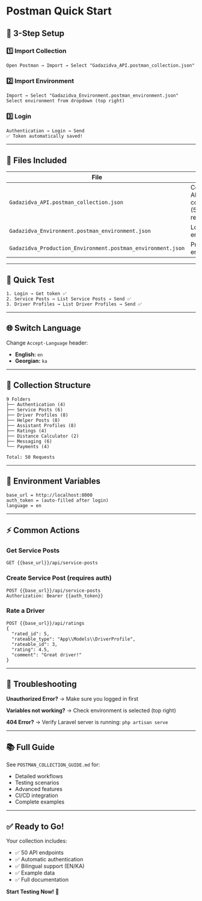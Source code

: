 # Postman Quick Start

## 🚀 3-Step Setup

### 1️⃣ Import Collection
```
Open Postman → Import → Select "Gadazidva_API.postman_collection.json"
```

### 2️⃣ Import Environment
```
Import → Select "Gadazidva_Environment.postman_environment.json"
Select environment from dropdown (top right)
```

### 3️⃣ Login
```
Authentication → Login → Send
✅ Token automatically saved!
```

---

## 📁 Files Included

| File | Purpose |
|------|---------|
| `Gadazidva_API.postman_collection.json` | Complete API collection (50 requests) |
| `Gadazidva_Environment.postman_environment.json` | Local environment |
| `Gadazidva_Production_Environment.postman_environment.json` | Production environment |

---

## 🎯 Quick Test

```
1. Login → Get token ✅
2. Service Posts → List Service Posts → Send ✅
3. Driver Profiles → List Driver Profiles → Send ✅
```

---

## 🌐 Switch Language

Change `Accept-Language` header:
- **English:** `en`
- **Georgian:** `ka`

---

## 📂 Collection Structure

```
9 Folders
├── Authentication (4)
├── Service Posts (6)
├── Driver Profiles (8)
├── Helper Posts (8)
├── Assistant Profiles (8)
├── Ratings (4)
├── Distance Calculator (2)
├── Messaging (6)
└── Payments (4)

Total: 50 Requests
```

---

## 🔑 Environment Variables

```
base_url = http://localhost:8000
auth_token = (auto-filled after login)
language = en
```

---

## ⚡ Common Actions

### Get Service Posts
```
GET {{base_url}}/api/service-posts
```

### Create Service Post (requires auth)
```
POST {{base_url}}/api/service-posts
Authorization: Bearer {{auth_token}}
```

### Rate a Driver
```
POST {{base_url}}/api/ratings
{
  "rated_id": 5,
  "rateable_type": "App\\Models\\DriverProfile",
  "rateable_id": 3,
  "rating": 4.5,
  "comment": "Great driver!"
}
```

---

## 🔧 Troubleshooting

**Unauthorized Error?**
→ Make sure you logged in first

**Variables not working?**
→ Check environment is selected (top right)

**404 Error?**
→ Verify Laravel server is running: `php artisan serve`

---

## 📚 Full Guide

See `POSTMAN_COLLECTION_GUIDE.md` for:
- Detailed workflows
- Testing scenarios
- Advanced features
- CI/CD integration
- Complete examples

---

## ✅ Ready to Go!

Your collection includes:
- ✅ 50 API endpoints
- ✅ Automatic authentication
- ✅ Bilingual support (EN/KA)
- ✅ Example data
- ✅ Full documentation

**Start Testing Now!** 🎉
